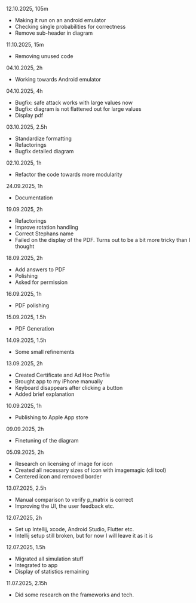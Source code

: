 12.10.2025, 105m
* Making it run on an android emulator
* Checking single probabilities for correctness
* Remove sub-header in diagram

11.10.2025, 15m
* Removing unused code

04.10.2025, 2h
* Working towards Android emulator

04.10.2025, 4h
* Bugfix: safe attack works with large values now
* Bugfix: diagram is not flattened out for large values
* Display pdf

03.10.2025, 2.5h
* Standardize formatting
* Refactorings
* Bugfix detailed diagram

02.10.2025, 1h
* Refactor the code towards more modularity

24.09.2025, 1h
* Documentation

19.09.2025, 2h
* Refactorings
* Improve rotation handling
* Correct Stephans name
* Failed on the display of the PDF. Turns out to be a bit more tricky than I thought

18.09.2025, 2h
* Add answers to PDF
* Polishing
* Asked for permission

16.09.2025, 1h
* PDF polishing

15.09.2025, 1.5h
* PDF Generation

14.09.2025, 1.5h
* Some small refinements

13.09.2025, 2h
* Created Certificate and Ad Hoc Profile
* Brought app to my iPhone manually
* Keyboard disappears after clicking a button
* Added brief explanation

10.09.2025, 1h
* Publishing to Apple App store

09.09.2025, 2h 
* Finetuning of the diagram

05.09.2025, 2h
* Research on licensing of image for icon
* Created all necessary sizes of icon with imagemagic (cli tool)
* Centered icon and removed border

13.07.2025, 2.5h
* Manual comparison to verify p_matrix is correct
* Improving the UI, the user feedback etc.

12.07.2025, 2h
* Set up Intellij, xcode, Android Studio, Flutter etc.
* Intellij setup still broken, but for now I will leave it as it is

12.07.2025, 1.5h
* Migrated all simulation stuff
* Integrated to app
* Display of statistics remaining

11.07.2025, 2.15h
* Did some research on the frameworks and tech. 
